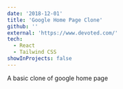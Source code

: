 ```yaml
---
date: '2018-12-01'
title: 'Google Home Page Clone'
github: ''
external: 'https://www.devoted.com/'
tech:
  - React
  - Tailwind CSS
showInProjects: false
---
```

A basic clone of google home page 
